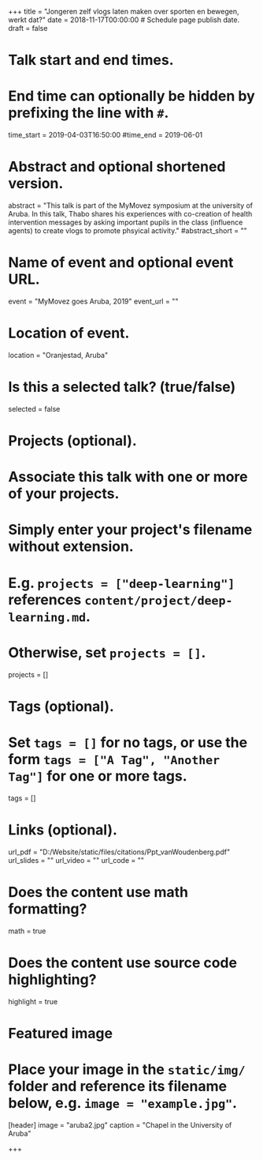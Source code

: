 +++
title = "Jongeren zelf vlogs laten maken over sporten en bewegen, werkt dat?"
date = 2018-11-17T00:00:00  # Schedule page publish date.
draft = false

# Talk start and end times.
#   End time can optionally be hidden by prefixing the line with `#`.
time_start = 2019-04-03T16:50:00
#time_end = 2019-06-01

# Abstract and optional shortened version.
abstract = "This talk is part of the MyMovez symposium at the university of Aruba. In this talk, Thabo shares his experiences with co-creation of health intervention messages by asking important pupils in the class (influence agents) to create vlogs to promote phsyical activity."
#abstract_short = ""

# Name of event and optional event URL.
event = "MyMovez goes Aruba, 2019"
event_url = ""

# Location of event.
location = "Oranjestad, Aruba"

# Is this a selected talk? (true/false)
selected = false

# Projects (optional).
#   Associate this talk with one or more of your projects.
#   Simply enter your project's filename without extension.
#   E.g. `projects = ["deep-learning"]` references `content/project/deep-learning.md`.
#   Otherwise, set `projects = []`.
projects = []

# Tags (optional).
#   Set `tags = []` for no tags, or use the form `tags = ["A Tag", "Another Tag"]` for one or more tags.
tags = []

# Links (optional).
url_pdf = "D:/Website/static/files/citations/Ppt_vanWoudenberg.pdf"
url_slides = ""
url_video = ""
url_code = ""

# Does the content use math formatting?
math = true

# Does the content use source code highlighting?
highlight = true

# Featured image
# Place your image in the `static/img/` folder and reference its filename below, e.g. `image = "example.jpg"`.
[header]
image = "aruba2.jpg"
caption = "Chapel in the University of Aruba"

+++
